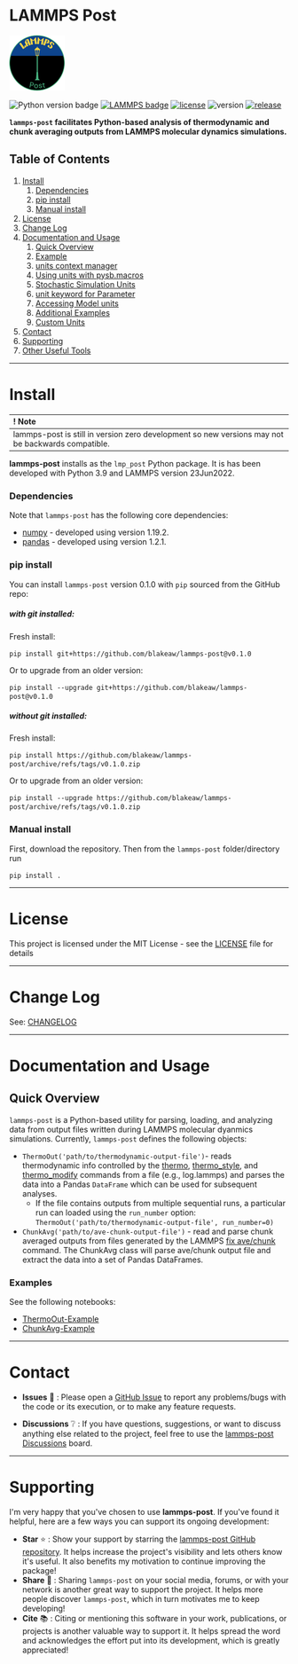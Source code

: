 # LAMMPS Post

![img](assets/LAMMPS-Post_logo_100x100px.png)

![Python version badge](https://img.shields.io/badge/python->=3.9-blue.svg)
[![LAMMPS badge](https://img.shields.io/badge/LAMMPS-23Jun2022-darkblue.svg)](https://www.lammps.org/)
[![license](https://img.shields.io/github/license/blakeaw/lammps-post.svg)](LICENSE)
![version](https://img.shields.io/badge/version-0.1.0-orange.svg)
[![release](https://img.shields.io/github/release-pre/blakeaw/lammps-post.svg)](https://github.com/blakeaw/lammps-post/releases/tag/v0.1.0)


**`lammps-post` facilitates Python-based analysis of thermodynamic and chunk averaging outputs from LAMMPS molecular dynamics simulations.** 

## Table of Contents

 1. [Install](#install)
     1. [Dependencies](#dependencies)
     2. [pip install](#pip-install)
     3. [Manual install](#manual-install)
 2. [License](#license)
 3. [Change Log](#change-log)
 4. [Documentation and Usage](#documentation-and-usage)
     1. [Quick Overview](#quick-overview)
     2. [Example](#example)
     3. [units context manager](#units-context-manager)
     4. [Using units with pysb.macros](#using-units-with-pysbmacros)
     5. [Stochastic Simulation Units](#stochastic-simulation-units)
     6. [unit keyword for Parameter](#unit-keyword-for-parameter)
     7. [Accessing Model units](#accessing-all-the-units-for-a-model)
     8. [Additional Examples](#additional-examples)
     9. [Custom Units](#custom-units)
 5. [Contact](#contact)
 6. [Supporting](#supporting)  
 7. [Other Useful Tools](#other-useful-tools)

------

# Install

| **! Note** |
| :--- |
|  lammps-post is still in version zero development so new versions may not be backwards compatible. |

**lammps-post** installs as the `lmp_post` Python package. It is has been developed with Python 3.9 and LAMMPS version 23Jun2022.

### Dependencies

Note that `lammps-post` has the following core dependencies:
   * [numpy](https://numpy.org/) - developed using version 1.19.2.
   * [pandas](https://pandas.pydata.org/) - developed using version 1.2.1. 


### pip install

You can install `lammps-post` version 0.1.0 with `pip` sourced from the GitHub repo:

##### with git installed:

Fresh install:
```
pip install git+https://github.com/blakeaw/lammps-post@v0.1.0
```
Or to upgrade from an older version:
```
pip install --upgrade git+https://github.com/blakeaw/lammps-post@v0.1.0
```
##### without git installed:

Fresh install:
```
pip install https://github.com/blakeaw/lammps-post/archive/refs/tags/v0.1.0.zip
```
Or to upgrade from an older version:
```
pip install --upgrade https://github.com/blakeaw/lammps-post/archive/refs/tags/v0.1.0.zip
```
### Manual install

First, download the repository. Then from the `lammps-post` folder/directory run
```
pip install .
```

------

# License

This project is licensed under the MIT License - see the [LICENSE](LICENSE) file for details

------

# Change Log

See: [CHANGELOG](CHANGELOG.md)

------

# Documentation and Usage

## Quick Overview

`lammps-post` is a Python-based utility for parsing, loading, and analyzing data from output files written during LAMMPS molecular dyanmics simulations. Currently, `lammps-post` defines the following objects:   

 * `ThermoOut('path/to/thermodynamic-output-file')`- reads thermodynamic info controlled by the [thermo](https://docs.lammps.org/thermo.html), [thermo_style](https://docs.lammps.org/thermo_style.html), and [thermo_modify](https://docs.lammps.org/thermo_modify.html) commands from a file (e.g., log.lammps) and parses the data into a Pandas `DataFrame` which can be used for subsequent analyses.
    * If the file contains outputs from multiple sequential runs, a particular run can loaded using the `run_number` option: `ThermoOut('path/to/thermodynamic-output-file', run_number=0)`
 * `ChunkAvg('path/to/ave-chunk-output-file')` - read and parse chunk averaged outputs from files generated by the LAMMPS [fix ave/chunk](https://docs.lammps.org/fix_ave_chunk.html) command. The ChunkAvg class will parse ave/chunk output file and extract the data into a set of Pandas DataFrames.

### Examples

See the following notebooks:
  * [ThermoOut-Example](jupyter-notebooks/ThermoOut-Example.ipynb)
  * [ChunkAvg-Example](jupyter-notebooks/ChunkAvg-Example.ipynb)


------

# Contact

 * **Issues** :bug: : Please open a [GitHub Issue](https://github.com/blakeaw/lammps-post/issues) to report any problems/bugs with the code or its execution, or to make any feature requests.

 * **Discussions** :grey_question: : If you have questions, suggestions, or want to discuss anything else related to the project, feel free to use the [lammps-post Discussions](https://github.com/blakeaw/lammps-post/discussions) board.

------

# Supporting

I'm very happy that you've chosen to use __lammps-post__. If you've found it helpful, here are a few ways you can support its ongoing development:

* **Star** :star: : Show your support by starring the [lammps-post GitHub repository](https://github.com/blakeaw/lammps-post). It helps increase the project's visibility and lets others know it's useful. It also benefits my motivation to continue improving the package!
* **Share** :mega: : Sharing `lammps-post` on your social media, forums, or with your network is another great way to support the project. It helps more people discover `lammps-post`, which in turn motivates me to keep developing!
* **Cite** :books: : Citing or mentioning this software in your work, publications, or projects is another valuable way to support it. It helps spread the word and acknowledges the effort put into its development, which is greatly appreciated!